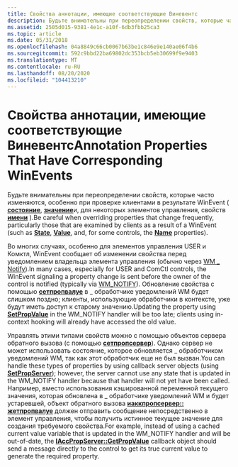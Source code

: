 ```yaml
---
title: Свойства аннотации, имеющие соответствующие Виневентс
description: Будьте внимательны при переопределении свойств, которые часто изменяются, особенно при проверке клиентами в результате WinEvent (состояние, значение и, для некоторых элементов управления, свойств имени).
ms.assetid: 2505d015-9381-4e1c-a10f-6db3fbb25ca3
ms.topic: article
ms.date: 05/31/2018
ms.openlocfilehash: 04a8849c66cb0067b63be1c846e9e140ae06f4b6
ms.sourcegitcommit: 592c9bbd22ba69802dc353bcb5eb30699f9e9403
ms.translationtype: MT
ms.contentlocale: ru-RU
ms.lasthandoff: 08/20/2020
ms.locfileid: "104413210"
---
```

# <a name="annotation-properties-that-have-corresponding-winevents"></a><span data-ttu-id="8b702-103">Свойства аннотации, имеющие соответствующие Виневентс</span><span class="sxs-lookup"><span data-stu-id="8b702-103">Annotation Properties That Have Corresponding WinEvents</span></span>

<span data-ttu-id="8b702-104">Будьте внимательны при переопределении свойств, которые часто изменяются, особенно при проверке клиентами в результате WinEvent ( [**состояние**](state-property.md), [**значение**](value-property.md)и, для некоторых элементов управления, свойств [**имени**](name-property.md) ).</span><span class="sxs-lookup"><span data-stu-id="8b702-104">Be careful when overriding properties that change frequently, particularly those that are examined by clients as a result of a WinEvent (such as [**State**](state-property.md), [**Value**](value-property.md), and, for some controls, the [**Name**](name-property.md) properties).</span></span>

<span data-ttu-id="8b702-105">Во многих случаях, особенно для элементов управления USER и Комктл, WinEvent сообщает об изменении свойства перед уведомлением владельца элемента управления (обычно через [WM \_ Notify](../controls/wm-notify.md)).</span><span class="sxs-lookup"><span data-stu-id="8b702-105">In many cases, especially for USER and ComCtl controls, the WinEvent signaling a property change is sent before the owner of the control is notified (typically via [WM\_NOTIFY](../controls/wm-notify.md)).</span></span> <span data-ttu-id="8b702-106">Обновление свойства с помощью [**сетпропвалуе**](/windows/desktop/api/Oleacc/nf-oleacc-iaccpropservices-setpropvalue) в \_ обработчике уведомлений WM будет слишком поздно; клиенты, использующие обработчики в контексте, уже будут иметь доступ к старому значению.</span><span class="sxs-lookup"><span data-stu-id="8b702-106">Updating the property using [**SetPropValue**](/windows/desktop/api/Oleacc/nf-oleacc-iaccpropservices-setpropvalue) in the WM\_NOTIFY handler will be too late; clients using in-context hooking will already have accessed the old value.</span></span>

<span data-ttu-id="8b702-107">Управлять этими типами свойств можно с помощью объектов сервера обратного вызова (с помощью [**сетпропсервер**](/windows/desktop/api/Oleacc/nf-oleacc-iaccpropservices-setpropserver)). Однако сервер не может использовать состояние, которое обновляется \_ обработчиком уведомлений WM, так как этот обработчик еще не был вызван.</span><span class="sxs-lookup"><span data-stu-id="8b702-107">You can handle these types of properties by using callback server objects (using [**SetPropServer**](/windows/desktop/api/Oleacc/nf-oleacc-iaccpropservices-setpropserver)); however, the server cannot use any state that is updated in the WM\_NOTIFY handler because that handler will not yet have been called.</span></span> <span data-ttu-id="8b702-108">Например, вместо использования кэшированной переменной текущего значения, которая обновлена в \_ обработчике уведомлений WM и будет устаревшей, объект обратного вызова [**иаккпропсервер:: жетпропвалуе**](/windows/desktop/api/Oleacc/nf-oleacc-iaccpropserver-getpropvalue) должен отправить сообщение непосредственно в элемент управления, чтобы получить истинное текущее значение для создания требуемого свойства.</span><span class="sxs-lookup"><span data-stu-id="8b702-108">For example, instead of using a cached current value variable that is updated in the WM\_NOTIFY handler and will be out-of-date, the [**IAccPropServer::GetPropValue**](/windows/desktop/api/Oleacc/nf-oleacc-iaccpropserver-getpropvalue) callback object should send a message directly to the control to get its true current value to generate the required property.</span></span>

 

 